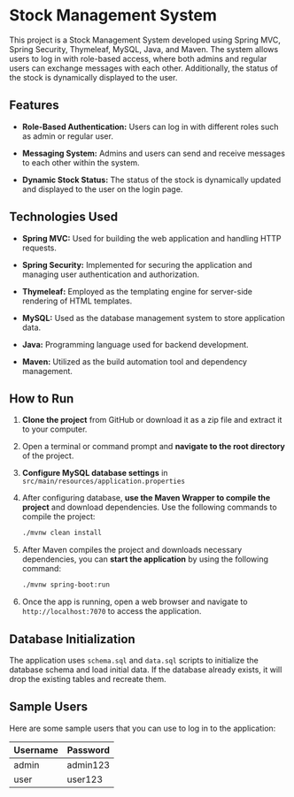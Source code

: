 # Stock Management System

This project is a Stock Management System developed using Spring MVC, Spring Security, Thymeleaf, MySQL, Java, and Maven. The system allows users to log in with role-based access, where both admins and regular users can exchange messages with each other. Additionally, the status of the stock is dynamically displayed to the user.

## Features

- **Role-Based Authentication:** Users can log in with different roles such as admin or regular user.

- **Messaging System:** Admins and users can send and receive messages to each other within the system.

- **Dynamic Stock Status:** The status of the stock is dynamically updated and displayed to the user on the login page.

## Technologies Used

- **Spring MVC:** Used for building the web application and handling HTTP requests.

- **Spring Security:** Implemented for securing the application and managing user authentication and authorization.

- **Thymeleaf:** Employed as the templating engine for server-side rendering of HTML templates.

- **MySQL:** Used as the database management system to store application data.

- **Java:** Programming language used for backend development.

- **Maven:** Utilized as the build automation tool and dependency management.

## How to Run

1.  **Clone the project** from GitHub or download it as a zip file and extract it to your computer.

2.  Open a terminal or command prompt and **navigate to the root directory** of the project.

3.  **Configure MySQL database settings** in `src/main/resources/application.properties`

4.  After configuring database, **use the Maven Wrapper to compile the project** and download dependencies. Use the following commands to compile the project:

    ```sh
    ./mvnw clean install
    ```

5.  After Maven compiles the project and downloads necessary dependencies, you can **start the application** by using the following command:

    ```sh
    ./mvnw spring-boot:run
    ```

6.  Once the app is running, open a web browser and navigate to `http://localhost:7070` to access the application.

## Database Initialization

The application uses `schema.sql` and `data.sql` scripts to initialize the database schema and load initial data. If the database already exists, it will drop the existing tables and recreate them.

## Sample Users

Here are some sample users that you can use to log in to the application:

| Username | Password |
|----------|----------|
| admin    | admin123 |
| user     | user123  |
